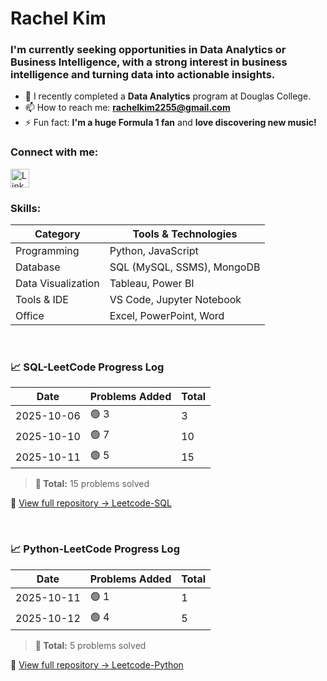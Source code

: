 <h1 align="left">Rachel Kim</h1>
<h3 align="left">
I'm currently seeking opportunities in Data Analytics or Business Intelligence, with a strong interest in business intelligence and turning data into actionable insights.
</h3>

- 🌱 I recently completed a **Data Analytics** program at Douglas College.  
- 📫 How to reach me: **rachelkim2255@gmail.com**  
- ⚡ Fun fact: **I'm a huge Formula 1 fan** and **love discovering new music!**

<h3 align="left">Connect with me:</h3>
<p align="left">
  <a href="https://linkedin.com/in/rachel-kim2255/?locale=en_us" target="blank">
    <img align="center" src="https://cdn-icons-png.flaticon.com/512/174/174857.png" alt="LinkedIn Profile" height="30" width="30" />
  </a>
</p>

<h3 align="left">Skills:</h3>
<p>

| Category | Tools & Technologies |
|--------------------|-------------------------------------|
| Programming | Python, JavaScript |
| Database | SQL (MySQL, SSMS), MongoDB |
| Data Visualization | Tableau, Power BI |
| Tools & IDE | VS Code, Jupyter Notebook |
| Office | Excel, PowerPoint, Word |

</p>
<br>

<!-- START SQL PROGRESS -->
<h3 align="left">📈 SQL-LeetCode Progress Log</h3>

| Date | Problems Added | Total |
|------|----------------|--------|
| 2025-10-06 | 🟢 3 | 3 |
| 2025-10-10 | 🟢 7 | 10 |
| 2025-10-11 | 🟢 5 | 15 |

> **🎯 Total:** 15 problems solved

🔗 [View full repository → Leetcode-SQL](https://github.com/rachel-kim2255/Leetcode-SQL)
<!-- END SQL PROGRESS -->

<br>

<!-- START PYTHON PROGRESS -->
<h3 align="left">📈 Python-LeetCode Progress Log</h3>

| Date | Problems Added | Total |
|------|----------------|--------|
| 2025-10-11 | 🟢 1 | 1 |
| 2025-10-12 | 🟢 4 | 5 |

> **🎯 Total:** 5 problems solved

🔗 [View full repository → Leetcode-Python](https://github.com/rachel-kim2255/Leetcode-Python)
